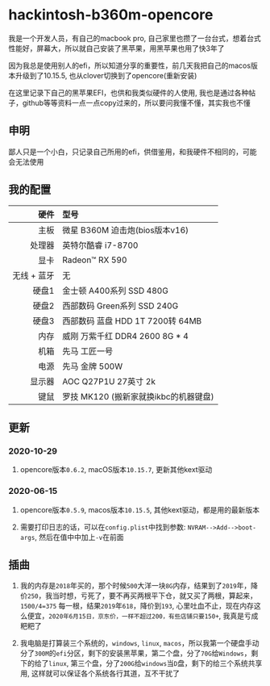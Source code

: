 # hackintosh-b360m-opencore

我是一个开发人员，有自己的macbook pro, 自己家里也攒了一台台式，想着台式性能好，屏幕大，所以就自己安装了黑苹果，用黑苹果也用了快3年了

因为我总是使用别人的efi，所以知道分享的重要性，前几天我把自己的macos版本升级到了10.15.5, 也从clover切换到了opencore(重新安装)

在这里记录下自己的黑苹果EFI，也供和我类似硬件的人使用, 我也是通过各种帖子，github等等资料一点一点copy过来的，所以要问我懂不懂，其实我也不懂

## 申明

鄙人只是一个小白，只记录自己所用的efi，供借鉴用，和我硬件不相同的，可能会无法使用

## 我的配置

|         硬件       |                   型号                     |
|-------------------:|:------------------------------------------|
|               主板 | 微星 B360M 迫击炮(bios版本v16)                               |
|             处理器 | 英特尔酷睿 i7-8700                          ||             CPU风扇 | 酷冷至尊 T400i (小机箱可能放不下，慎重)                          |
|               显卡 | Radeon™ RX 590           |
|        无线 + 蓝牙 | 无                          |
|             硬盘1 | 金士顿 A400系列 SSD 480G  |
|             硬盘2 | 西部数码 Green系列 SSD 240G  |
|             硬盘3 | 西部数码 蓝盘 HDD 1T 7200转 64MB  |
|             内存 | 威刚 万紫千红 DDR4 2600 8G * 4  |
|             机箱 | 先马 工匠一号  |
|             电源 | 先马 金牌 500W  |
|             显示器 | AOC Q27P1U 27英寸 2k  |
|             键鼠 | 罗技 MK120 (搬新家就换ikbc的机器键盘)  |

## 更新

### 2020-10-29

1. opencore版本`0.6.2`, macOS版本`10.15.7`, 更新其他kext驱动

### 2020-06-15

1. opencore版本`0.5.9`, macos版本`10.15.5`, 其他kext驱动，都是用的最新版本

2. 需要打印日志的话，可以在`config.plist`中找到参数: `NVRAM-->Add-->boot-args`, 然后在值中中加上`-v`在前面

## 插曲

1. 我的内存是`2018`年买的，那个时候`500`大洋一块`8G`内存，结果到了`2019`年，降价`250`，我当时想，亏死了，要不再买两根平下仓，就又买了两根，算起来，`1500/4=375` 每一根，结果`2019`年`618`，降价到`193`, 心里吐血不止，现在内存这么便宜，`2020年6月15日，京东价，一样不超过200，有些店铺只要150+`, 我真是亏成粑粑了

2. 我电脑是打算装三个系统的，`windows`, `linux`, `macos`，所以我第一个硬盘手动分了`300M`的`efi`分区，剩下的安装黑苹果，第二个盘，分了`70G`给`Windows`，剩下的给了`linux`, 第三个盘，分了`200G`给`windows`当`D`盘，剩下的给三个系统共享用, 这样就可以保证各个系统各行其道，互不干扰了
